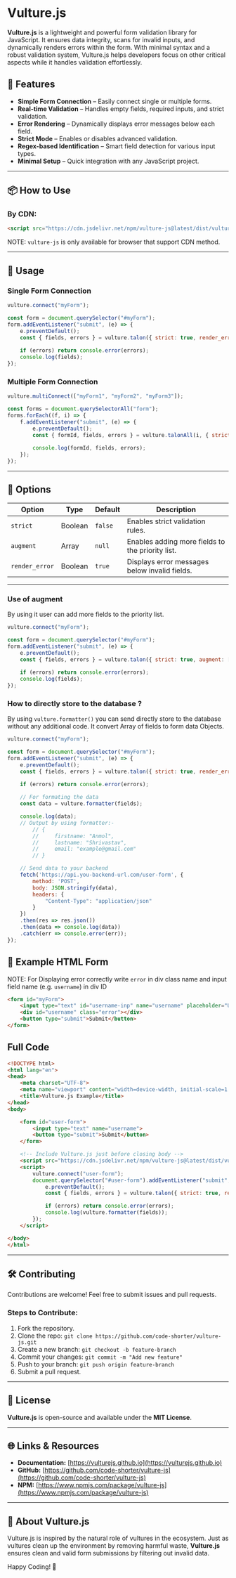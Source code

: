 # Vulture.js

**Vulture.js** is a lightweight and powerful form validation library for JavaScript. It ensures data integrity, scans for invalid inputs, and dynamically renders errors within the form. With minimal syntax and a robust validation system, Vulture.js helps developers focus on other critical aspects while it handles validation effortlessly.

## 🚀 Features
- **Simple Form Connection** – Easily connect single or multiple forms.
- **Real-time Validation** – Handles empty fields, required inputs, and strict validation.
- **Error Rendering** – Dynamically displays error messages below each field.
- **Strict Mode** – Enables or disables advanced validation.
- **Regex-based Identification** – Smart field detection for various input types.
- **Minimal Setup** – Quick integration with any JavaScript project.

---

## 📦 How to Use

### By CDN:
```html
<script src="https://cdn.jsdelivr.net/npm/vulture-js@latest/dist/vulture.min.js"></script>
```
NOTE: `vulture-js` is only available for browser that support CDN method.

---

## 🔧 Usage

### Single Form Connection
```js
vulture.connect("myForm");

const form = document.querySelector("#myForm");
form.addEventListener("submit", (e) => {
    e.preventDefault();
    const { fields, errors } = vulture.talon({ strict: true, render_error: true });
    
    if (errors) return console.error(errors);
    console.log(fields);
});
```

### Multiple Form Connection
```js
vulture.multiConnect(["myForm1", "myForm2", "myForm3"]);

const forms = document.querySelectorAll("form");
forms.forEach((f, i) => {
    f.addEventListener("submit", (e) => {
        e.preventDefault();
        const { formId, fields, errors } = vulture.talonAll(i, { strict: true, render_error: true });
        
        console.log(formId, fields, errors);
    });
});
```

---

## 🎯 Options
| Option           | Type    | Default | Description |
|-----------------|---------|---------|-------------|
| `strict`        | Boolean | `false` | Enables strict validation rules. |
| `augment`       | Array   | `null`  | Enables adding more fields to the priority list. |
| `render_error`  | Boolean | `true`  | Displays error messages below invalid fields. |

---

### Use of augment
By using it user can add more fields to the priority list.

```js
vulture.connect("myForm");

const form = document.querySelector("#myForm");
form.addEventListener("submit", (e) => {
    e.preventDefault();
    const { fields, errors } = vulture.talon({ strict: true, augment: ['tags', 'links'], render_error: true });
    
    if (errors) return console.error(errors);
    console.log(fields);
});
```

### How to directly store to the database ?
By using `vulture.formatter()` you can send directly store to the database without any additional code.
It convert Array of fields to form data Objects.

```js
vulture.connect("myForm");

const form = document.querySelector("#myForm");
form.addEventListener("submit", (e) => {
    e.preventDefault();
    const { fields, errors } = vulture.talon({ strict: true, render_error: true });
    
    if (errors) return console.error(errors);

    // For formating the data
    const data = vulture.formatter(fields);

    console.log(data);
    // Output by using formatter:-
        // {
        //     firstname: "Anmol",
        //     lastname: "Shrivastav",
        //     email: "example@gmail.com"
        // }

    // Send data to your backend
    fetch('https://api.you-backend-url.com/user-form', {
        method: 'POST',
        body: JSON.stringify(data),
        headers: {
            "Content-Type": "application/json"
        }
    })
    .then(res => res.json())
    .then(data => console.log(data))
    .catch(err => console.error(err));
});
```

## 📌 Example HTML Form
NOTE: For Displaying error correctly write `error` in div class name and input field name (e.g. `username`) in div ID

```html
<form id="myForm">
    <input type="text" id="username-inp" name="username" placeholder="Username">
    <div id="username" class="error"></div>
    <button type="submit">Submit</button>
</form>
```

## Full Code
```html
<!DOCTYPE html>
<html lang="en">
<head>
    <meta charset="UTF-8">
    <meta name="viewport" content="width=device-width, initial-scale=1.0">
    <title>Vulture.js Example</title>
</head>
<body>

    <form id="user-form">
        <input type="text" name="username">
        <button type="submit">Submit</button>
    </form>

    <!-- Include Vulture.js just before closing body -->
    <script src="https://cdn.jsdelivr.net/npm/vulture-js@latest/dist/vulture.min.js"></script>
    <script>
        vulture.connect("user-form");
        document.querySelector("#user-form").addEventListener("submit", (e) => {
            e.preventDefault();
            const { fields, errors } = vulture.talon({ strict: true, render_error: true });

            if (errors) return console.error(errors);
            console.log(vulture.formatter(fields));
        });
    </script>

</body>
</html>
```

---

## 🛠️ Contributing
Contributions are welcome! Feel free to submit issues and pull requests.

### Steps to Contribute:
1. Fork the repository.
2. Clone the repo: `git clone https://github.com/code-shorter/vulture-js.git`
3. Create a new branch: `git checkout -b feature-branch`
4. Commit your changes: `git commit -m "Add new feature"`
5. Push to your branch: `git push origin feature-branch`
6. Submit a pull request.

---

## 📜 License
**Vulture.js** is open-source and available under the **MIT License**.

---

## 🌐 Links & Resources
- **Documentation:** [https://vulturejs.github.io](https://vulturejs.github.io)
- **GitHub:** [https://github.com/code-shorter/vulture-js](https://github.com/code-shorter/vulture-js)
- **NPM:** [https://www.npmjs.com/package/vulture-js](https://www.npmjs.com/package/vulture-js)

---

## 🦅 About Vulture.js
Vulture.js is inspired by the natural role of vultures in the ecosystem. Just as vultures clean up the environment by removing harmful waste, **Vulture.js** ensures clean and valid form submissions by filtering out invalid data.

Happy Coding! 🎉

